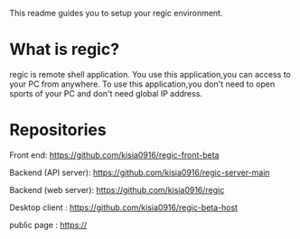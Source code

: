 This readme guides you to setup your regic environment.

# What is regic?
regic is remote shell application. 
You use this application,you can access to  your PC from anywhere.
To use this application,you don't need to open sports of your PC and don't need global IP address.

# Repositories
Front end: https://github.com/kisia0916/regic-front-beta

Backend (API server): https://github.com/kisia0916/regic-server-main

Backend (web server): https://github.com/kisia0916/regic

Desktop client : https://github.com/kisia0916/regic-beta-host

public page : [https://](https://regic-instans-private.onrender.com)
